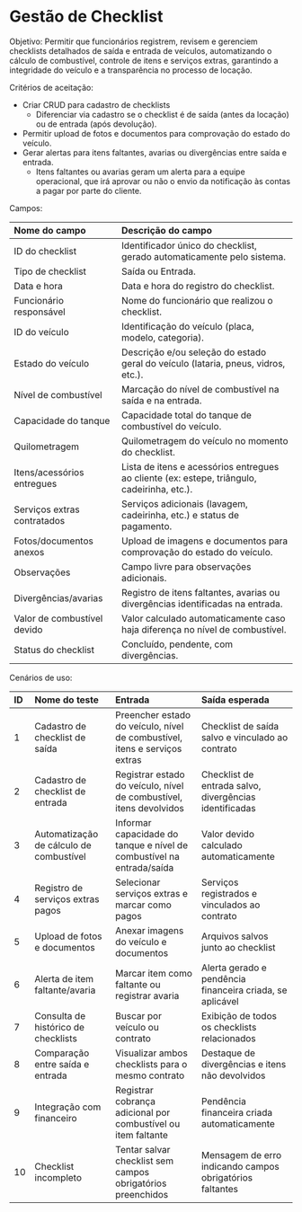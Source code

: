 # **Gestão de Checklist** 

Objetivo: Permitir que funcionários registrem, revisem e gerenciem checklists detalhados de saída e entrada de veículos, automatizando o cálculo de combustível, controle de itens e serviços extras, garantindo a integridade do veículo e a transparência no processo de locação.

Critérios de aceitação:

* Criar CRUD para cadastro de checklists  
  * Diferenciar via cadastro se o checklist é de saída (antes da locação) ou de entrada (após devolução).  
* Permitir upload de fotos e documentos para comprovação do estado do veículo.  
* Gerar alertas para itens faltantes, avarias ou divergências entre saída e entrada.  
  * Itens faltantes ou avarias geram um alerta para a equipe operacional, que irá aprovar ou não o envio da notificação às contas a pagar por parte do cliente.

Campos:

| Nome do campo | Descrição do campo |
| :---- | :---- |
| ID do checklist | Identificador único do checklist, gerado automaticamente pelo sistema. |
| Tipo de checklist | Saída ou Entrada. |
| Data e hora | Data e hora do registro do checklist. |
| Funcionário responsável | Nome do funcionário que realizou o checklist. |
| ID do veículo | Identificação do veículo (placa, modelo, categoria). |
| Estado do veículo | Descrição e/ou seleção do estado geral do veículo (lataria, pneus, vidros, etc.). |
| Nível de combustível | Marcação do nível de combustível na saída e na entrada. |
| Capacidade do tanque | Capacidade total do tanque de combustível do veículo. |
| Quilometragem | Quilometragem do veículo no momento do checklist. |
| Itens/acessórios entregues | Lista de itens e acessórios entregues ao cliente (ex: estepe, triângulo, cadeirinha, etc.). |
| Serviços extras contratados | Serviços adicionais (lavagem, cadeirinha, etc.) e status de pagamento. |
| Fotos/documentos anexos | Upload de imagens e documentos para comprovação do estado do veículo. |
| Observações | Campo livre para observações adicionais. |
| Divergências/avarias | Registro de itens faltantes, avarias ou divergências identificadas na entrada. |
| Valor de combustível devido | Valor calculado automaticamente caso haja diferença no nível de combustível. |
| Status do checklist | Concluído, pendente, com divergências. |

Cenários de uso:

| ID | Nome do teste | Entrada | Saída esperada |
| :---- | :---- | :---- | :---- |
| 1 | Cadastro de checklist de saída | Preencher estado do veículo, nível de combustível, itens e serviços extras | Checklist de saída salvo e vinculado ao contrato |
| 2 | Cadastro de checklist de entrada | Registrar estado do veículo, nível de combustível, itens devolvidos | Checklist de entrada salvo, divergências identificadas |
| 3 | Automatização de cálculo de combustível | Informar capacidade do tanque e nível de combustível na entrada/saída | Valor devido calculado automaticamente |
| 4 | Registro de serviços extras pagos | Selecionar serviços extras e marcar como pagos | Serviços registrados e vinculados ao contrato |
| 5 | Upload de fotos e documentos | Anexar imagens do veículo e documentos | Arquivos salvos junto ao checklist |
| 6 | Alerta de item faltante/avaria | Marcar item como faltante ou registrar avaria | Alerta gerado e pendência financeira criada, se aplicável |
| 7 | Consulta de histórico de checklists | Buscar por veículo ou contrato | Exibição de todos os checklists relacionados |
| 8 | Comparação entre saída e entrada | Visualizar ambos checklists para o mesmo contrato | Destaque de divergências e itens não devolvidos |
| 9 | Integração com financeiro | Registrar cobrança adicional por combustível ou item faltante | Pendência financeira criada automaticamente |
| 10 | Checklist incompleto | Tentar salvar checklist sem campos obrigatórios preenchidos | Mensagem de erro indicando campos obrigatórios faltantes |

